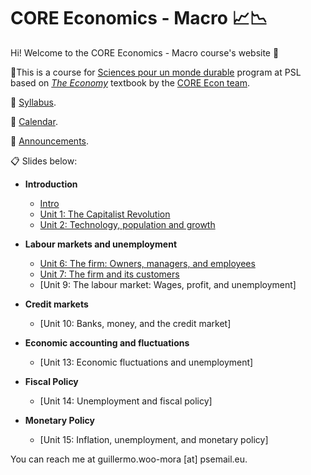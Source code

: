 # CORE Economics - Macro :chart_with_upwards_trend::chart_with_downwards_trend:

Hi! Welcome to the CORE Economics - Macro course's website :wave:

:closed_book:This is a course for [Sciences pour un monde durable](https://psl.eu/formation/sciences-monde-durable) program at PSL based on [*The Economy*](https://www.core-econ.org/the-economy/) textbook by the [CORE Econ team](https://www.core-econ.org/).

:paperclip: [Syllabus](https://github.com/woomora/CORE-econ-macro/blob/master/PSL%202025%20Spring%20%E2%80%93%20CORE%20Econ%20Macro.pdf).

:calendar: [Calendar](https://calendar.google.com/calendar/embed?src=9ee653f58834e758256bdcac717c0b0cef055a83ec6c8a3793cb3387686358a8%40group.calendar.google.com&ctz=Europe%2FParis).

:loudspeaker: [Announcements](https://github.com/woomora/CORE-econ-macro/blob/master/announcements.md).

:clipboard: Slides below:

- **Introduction**

  - [Intro](https://woomora.github.io/CORE-econ-macro/Intro/core-intro.html#1)
  - [Unit 1: The Capitalist Revolution](https://woomora.github.io/CORE-econ-macro/Unit-1/core-unit1.html#1)
  - [Unit 2: Technology, population and growth](https://woomora.github.io/CORE-econ-macro/Unit-2/core-unit2.html#1)

- **Labour markets and unemployment**

  - [Unit 6: The firm: Owners, managers, and employees](https://woomora.github.io/CORE-econ-macro/Unit-6/core-unit6.html#1)
  - [Unit 7: The firm and its customers](https://woomora.github.io/CORE-econ-macro/Unit-7/core-unit7.html#1)
  - [Unit 9: The labour market: Wages, profit, and unemployment]

<!---  (https://woomora.github.io/CORE-econ-macro/Unit-9/core-unit9.html#1) --->

- **Credit markets**

  - [Unit 10: Banks, money, and the credit market]
 <!---  (https://woomora.github.io/CORE-econ-macro/Unit-10/core-unit10.html#1) --->
  
- **Economic accounting and fluctuations**

  - [Unit 13: Economic fluctuations and unemployment]
<!---  (https://woomora.github.io/CORE-econ-macro/Unit-13/core-unit13.html#1) --->

- **Fiscal Policy**

  - [Unit 14: Unemployment and fiscal policy]
<!---  (https://woomora.github.io/CORE-econ-macro/Unit-14/core-unit14.html#1) --->

- **Monetary Policy**

  - [Unit 15: Inflation, unemployment, and monetary policy]
<!---  (https://woomora.github.io/CORE-econ-macro/Unit-15/core-unit15.html#1) --->

You can reach me at guillermo.woo-mora [at] psemail.eu.
